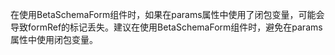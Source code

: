 在使用BetaSchemaForm组件时，如果在params属性中使用了闭包变量，可能会导致formRef的标记丢失。建议在使用BetaSchemaForm组件时，避免在params属性中使用闭包变量。
